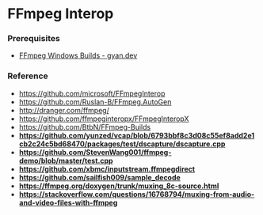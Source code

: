 FFmpeg Interop
==============

### Prerequisites
- [FFmpeg Windows Builds - gyan.dev](https://www.gyan.dev/ffmpeg/builds/)

### Reference
- https://github.com/microsoft/FFmpegInterop
- https://github.com/Ruslan-B/FFmpeg.AutoGen
- http://dranger.com/ffmpeg/
- https://github.com/ffmpeginteropx/FFmpegInteropX
- https://github.com/BtbN/FFmpeg-Builds
- **https://github.com/yunzed/vcap/blob/6793bbf8c3d08c55ef8add2e1cb2c24c5bd68470/packages/test/dscapture/dscapture.cpp**
- **https://github.com/StevenWang001/ffmpeg-demo/blob/master/test.cpp**
- **https://github.com/xbmc/inputstream.ffmpegdirect**
- **https://github.com/sailfish009/sample_decode**
- **https://ffmpeg.org/doxygen/trunk/muxing_8c-source.html**
- **https://stackoverflow.com/questions/16768794/muxing-from-audio-and-video-files-with-ffmpeg**